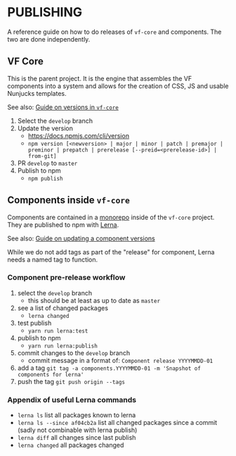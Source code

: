 # PUBLISHING

A reference guide on how to do releases of `vf-core` and components. The two are done independently.

## VF Core

This is the parent project. It is the engine that assembles the VF components into a system 
and allows for the creation of CSS, JS and usable Nunjucks templates.

See also: [Guide on versions in `vf-core`](https://visual-framework.github.io/vf-welcome/developing/guidelines/versioning/)

1. Select the `develop` branch
1. Update the version 
    - https://docs.npmjs.com/cli/version
    - `npm version [<newversion> | major | minor | patch | premajor | preminor | prepatch | prerelease [--preid=<prerelease-id>] | from-git]` 
1. PR `develop` to `master`
1. Publish to npm
    - `npm publish`

## Components inside `vf-core`

Components are contained in a [monorepo](https://gomonorepo.org) inside of the `vf-core` project. They are published
to npm with [Lerna](https://github.com/lerna/lerna#about). 

See also: [Guide on updating a component versions](https://visual-framework.github.io/vf-welcome/developing/components/updating-a-component/)

While we do not add tags as part of the "release" for component, Lerna needs a named tag to function.

### Component pre-release workflow

1. select the `develop` branch
    - this should be at least as up to date as `master`
1. see a list of changed packages
    - `lerna changed`
1. test publish 
    - `yarn run lerna:test`
1. publish to npm
    - `yarn run lerna:publish`
1. commit changes to the `develop` branch
    - commit message in a format of: `Component release YYYYMMDD-01`
1. add a tag `git tag -a components.YYYYMMDD-01 -m 'Snapshot of components for lerna'`
1. push the tag `git push origin --tags`

### Appendix of useful Lerna commands

- `lerna ls` list all packages known to lerna
- `lerna ls --since af04cb2a` list all changed packages since a commit (sadly not combinable with lerna publish)
- `lerna diff` all changes since last publish
- `lerna changed` all packages changed
